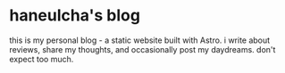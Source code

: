 # haneulcha's blog

this is my personal blog - a static website built with Astro.
i write about reviews, share my thoughts, and occasionally post my daydreams.
don't expect too much.
